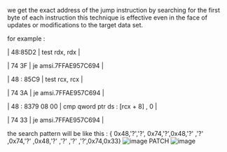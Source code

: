 we get the exact address of the jump instruction by searching for the first byte of each instruction this technique is effective even in the face of updates or modifications to the target data set.

for example :

| 48:85D2 | test rdx, rdx |

| 74 3F | je amsi.7FFAE957C694 |

| 48 : 85C9 | test rcx, rcx |

| 74 3A | je amsi.7FFAE957C694 |

| 48 : 8379 08 00 | cmp qword ptr ds : [rcx + 8] , 0 |

| 74 33 | je amsi.7FFAE957C694 |

the search pattern will be like this : { 0x48,'?','?', 0x74,'?',0x48,'?' ,'?' ,0x74,'?' ,0x48,'?' ,'?' ,'?' ,'?',0x74,0x33}
![image](https://github.com/user-attachments/assets/edd4cb1e-18dd-4c9f-aab4-d0829791c182)
PATCH
![image](https://github.com/user-attachments/assets/c98d70f7-14e9-4e57-88c2-9419e290b083)
